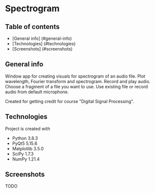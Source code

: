 # Spectrogram
## Table of contents
* [General info] (#general-info)
* [Technologies] (#technologies)
* [Screenshots] (#screenshots)

## General info
Window app for creating visuals for spectrogram of an audio file.
Plot wavelength, Fourier transform and spectrogram.
Record and play audio. Choose a fragment of a file you want to use.
Use existing file or record audio from default microphone.

Created for getting credit for course "Digital Signal Processing".

## Technologies
Project is created with
* Python 3.8.3
* PyQt5 5.15.6
* Matplotlib 3.5.0
* SciPy 1.7.3
* NumPy 1.21.4

## Screenshots
TODO
